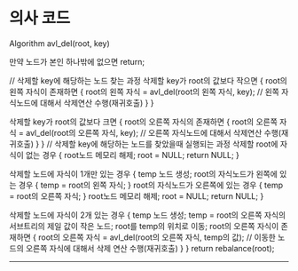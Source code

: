 # 의사 코드


Algorithm avl_del(root, key)

만약 노드가 본인 하나밖에 없으면 return;

// 삭제할 key에 해당하는 노드 찾는 과정
삭제할 key가 root의 값보다 작으면 {
  root의 왼쪽 자식이 존재하면 {
      root의 왼쪽 자식 = avl_del(root의 왼쪽 자식, key);
      // 왼쪽 자식노드에 대해서 삭제연산 수행(재귀호출)
   }
}

삭제할 key가 root의 값보다 크면 {
   root의 오른쪽 자식의 존재하면 {
      root의 오른쪽 자식 = avl_del(root의 오른쪽 자식, key);
      // 오른쪽 자식노드에 대해서 삭제연산 수행(재귀호출)
   }
}
// 삭제할 key에 해당하는 노드를 찾았을때 실행되는 과정
삭제할 root에 자식이 없는 경우 {
   root노드 메모리 해제;
   root = NULL;
   return NULL;
}

삭제할 노드에 자식이 1개만 있는 경우 {
   temp 노드 생성;
   root의 자식노드가 왼쪽에 있는 경우 {
      temp = root의 왼쪽 자식; }
   root의 자식노드가 오른쪽에 있는 경우 {
      temp = root의 오른쪽 자식; }
   root노드 메모리 해제;
   root = NULL;
   return NULL;
}

삭제할 노드에 자식이 2개 있는 경우 {
   temp 노드 생성;
   temp = root의 오른쪽 자식의 서브트리의 제일 값이 작은 노드;
   root를 temp의 위치로 이동;
   root의 오른쪽 자식이 존재하면 {
      root의 오른쪽 자식 = avl_del(root의 오른쪽 자식, temp의 값);
      // 이동한 노드의 오른쪽 자식에 대해서 삭제 연산 수행(재귀호출) }
}
return rebalance(root);

---


